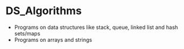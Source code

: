 # DS_Algorithms

* Programs on data structures like stack, queue, linked list and hash sets/maps
* Programs on arrays and strings
